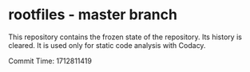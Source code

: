 # rootfiles - master branch

This repository contains the frozen state of the repository.
Its history is cleared. It is used only for static code
analysis with Codacy.

Commit Time: 1712811419